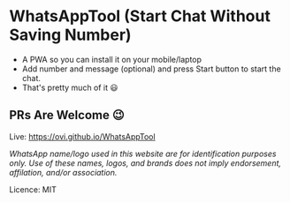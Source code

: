 # WhatsAppTool (Start Chat Without Saving Number)

- A PWA so you can install it on your mobile/laptop
- Add number and message (optional) and press Start button to start the chat.
- That's pretty much of it 😃

## PRs Are Welcome 😉

Live: https://ovi.github.io/WhatsAppTool

_WhatsApp name/logo used in this website are for identification purposes only. Use of these names, logos, and brands does not imply endorsement, affilation, and/or association._

Licence: MIT

